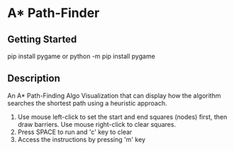 # A* Path-Finder
 
## Getting Started
pip install pygame or python -m pip install pygame

## Description
An A* Path-Finding Algo Visualization that can display how the algorithm searches the shortest path using a heuristic approach. 
1. Use mouse left-click to set the start and end squares (nodes) first, then draw barriers. Use mouse right-click to clear squares. 
2. Press SPACE to run and 'c' key to clear
3. Access the instructions by pressing 'm' key
